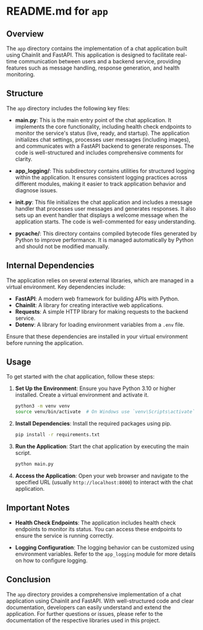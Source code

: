 # README.md for `app`

## Overview

The `app` directory contains the implementation of a chat application built using Chainlit and FastAPI. This application is designed to facilitate real-time communication between users and a backend service, providing features such as message handling, response generation, and health monitoring.

## Structure

The `app` directory includes the following key files:

- **main.py**: This is the main entry point of the chat application. It implements the core functionality, including health check endpoints to monitor the service's status (live, ready, and startup). The application initializes chat settings, processes user messages (including images), and communicates with a FastAPI backend to generate responses. The code is well-structured and includes comprehensive comments for clarity.

- **app_logging/**: This subdirectory contains utilities for structured logging within the application. It ensures consistent logging practices across different modules, making it easier to track application behavior and diagnose issues.

- **__init__.py**: This file initializes the chat application and includes a message handler that processes user messages and generates responses. It also sets up an event handler that displays a welcome message when the application starts. The code is well-commented for easy understanding.

- **__pycache__/**: This directory contains compiled bytecode files generated by Python to improve performance. It is managed automatically by Python and should not be modified manually.

## Internal Dependencies

The application relies on several external libraries, which are managed in a virtual environment. Key dependencies include:

- **FastAPI**: A modern web framework for building APIs with Python.
- **Chainlit**: A library for creating interactive web applications.
- **Requests**: A simple HTTP library for making requests to the backend service.
- **Dotenv**: A library for loading environment variables from a `.env` file.

Ensure that these dependencies are installed in your virtual environment before running the application.

## Usage

To get started with the chat application, follow these steps:

1. **Set Up the Environment**: Ensure you have Python 3.10 or higher installed. Create a virtual environment and activate it.
   ```bash
   python3 -m venv venv
   source venv/bin/activate  # On Windows use `venv\Scripts\activate`
   ```

2. **Install Dependencies**: Install the required packages using pip.
   ```bash
   pip install -r requirements.txt
   ```

3. **Run the Application**: Start the chat application by executing the main script.
   ```bash
   python main.py
   ```

4. **Access the Application**: Open your web browser and navigate to the specified URL (usually `http://localhost:8000`) to interact with the chat application.

## Important Notes

- **Health Check Endpoints**: The application includes health check endpoints to monitor its status. You can access these endpoints to ensure the service is running correctly.
  
- **Logging Configuration**: The logging behavior can be customized using environment variables. Refer to the `app_logging` module for more details on how to configure logging.

## Conclusion

The `app` directory provides a comprehensive implementation of a chat application using Chainlit and FastAPI. With well-structured code and clear documentation, developers can easily understand and extend the application. For further questions or issues, please refer to the documentation of the respective libraries used in this project.
